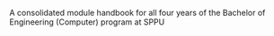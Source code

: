 A consolidated module handbook for all four years of the Bachelor of Engineering (Computer) program at SPPU
